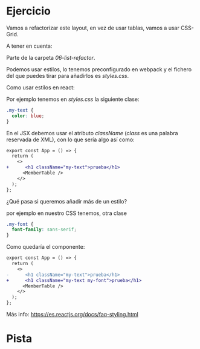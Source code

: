 # Ejercicio

Vamos a refactorizar este layout, en vez de usar tablas, vamos a usar CSS-Grid.

A tener en cuenta:

Parte de la carpeta _06-list-refactor_.

Podemos usar estilos, lo tenemos preconfigurado en webpack y el fichero del que puedes tirar para añadirlos es _styles.css_.

Como usar estilos en react:

Por ejemplo tenemos en _styles.css_ la siguiente clase:

```css
.my-text {
  color: blue;
}
```

En el JSX debemos usar el atributo _className_ (_class_ es una palabra reservada de XML),
con lo que sería algo así como:

```diff
export const App = () => {
  return (
    <>
+      <h1 className="my-text">prueba</h1>
      <MemberTable />
    </>
  );
};
```

¿Qué pasa si queremos añadir más de un estilo?

por ejemplo en nuestro CSS tenemos, otra clase

```css
.my-font {
  font-family: sans-serif;
}
```

Como quedaría el componente:

```diff
export const App = () => {
  return (
    <>
-      <h1 className="my-text">prueba</h1>
+      <h1 className="my-text my-font">prueba</h1>
      <MemberTable />
    </>
  );
};
```

Más info: https://es.reactjs.org/docs/faq-styling.html

# Pista
